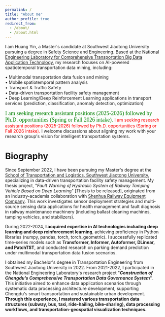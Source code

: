 ```yaml
---
permalink: /
title: "About me"
author_profile: true
redirect_from: 
  - /about/
  - /about.html
---
```


I am Huang Yin, a Master's candidate at Southwest Jiaotong University pursuing a degree in Safety Science and Engineering. Based at the [National Engineering Laboratory for Comprehensive Transportation Big Data Application Technology](https://ctt.swjtu.edu.cn/yethan/WebIndexAction?setAction=common&sid=79FADCFD4573759D), my research focuses on AI-powered spatiotemporal transportation data mining, including:  

  • Multimodal transportation data fusion and mining  
  • Mobile spatiotemporal pattern analysis  
  • Transport & Traffic Safety  
  • Data-driven transportation facility safety management  
  • Deep Learning/Deep Reinforcement Learning applications in transport services (prediction, classification, anomaly detection, optimization)  

<font face="Times New Roman" color=green size=4.5> I am seeking research assistant positions (2025-2026) followed by Ph.D. opportunities (Spring or Fall 2026 intake). </font>
<font color=Red>I am seeking research assistant positions (2025-2026) followed by Ph.D. opportunities (Spring or Fall 2026 intake). </font>
I welcome discussions about aligning my work with your research group's vision for intelligent transportation systems.


Biography
======
Since September 2022, I have been pursuing my Master's degree at the [School of Transportation and Logistics, Southwest Jiaotong University](https://ctt.swjtu.edu.cn/yethan/WebIndexAction), specializing in data-driven transportation facility safety management. My thesis project, "_Fault Warning of Hydraulic System of Railway Tamping Vehicle Based on Deep Learning_" [Thesis to be released], originated from an industry-academia collaboration with [Shenhua Railway Equipment Company](http://www.shenhuachina.com/). This work investigates sensor deployment strategies and multi-source sensing data applications for health management and fault diagnosis in railway maintenance machinery (including ballast cleaning machines, tamping vehicles, and stabilizers).

During 2022-2024, **I acquired expertise in AI technologies including deep learning and deep reinforcement learning**, achieving proficiency in Python libraries (numpy, pandas, torch, torch_geometric). I successfully replicated time-series models such as **Transformer, Informer, Autoformer, DLinear, and PatchTST**, and conducted research on parking demand prediction under multimodal transportation data fusion scenarios.

I obtained my Bachelor's degree in Transportation Engineering from Southwest Jiaotong University in 2022. From 2021-2022, I participated in the National Engineering Laboratory's research project "_**Construction of Chengdu's Comprehensive Transportation Data Governance System**_". This initiative aimed to enhance data application scenarios through systematic data processing architecture development, supporting Chengdu's smart transportation and sustainable urban development. **Through this experience, I mastered various transportation data structures (subway, bus, taxi, ride-hailing, bike-sharing), data processing workflows, and transportation-geospatial visualization techniques.**
